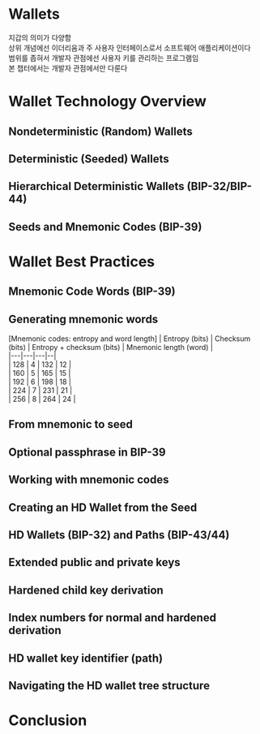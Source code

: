 # Wallets
지갑의 의미가 다양함  
상위 개념에선 이더리움과 주 사용자 인터페이스로서 소프트웨어 애플리케이션이다  
범위를 좁혀서 개발자 관점에선 사용자 키를 관리하는 프로그램임  
본 챕터에서는 개발자 관점에서만 다룬다  

# Wallet Technology Overview


## Nondeterministic (Random) Wallets


## Deterministic (Seeded) Wallets


## Hierarchical Deterministic Wallets (BIP-32/BIP-44)



## Seeds and Mnemonic Codes (BIP-39)


# Wallet Best Practices


## Mnemonic Code Words (BIP-39)



## Generating mnemonic words
[Mnemonic codes: entropy and word length]
| Entropy  (bits) | Checksum  (bits) | Entropy + checksum  (bits) | Mnemonic length  (word) |    
|---|---|---|--|  
| 128 | 4 | 132 | 12 |    
| 160 | 5 | 165 | 15 |  
| 192 | 6 | 198 | 18 |  
| 224 | 7 | 231 | 21 |  
| 256 | 8 | 264 | 24 |  




## From mnemonic to seed


## Optional passphrase in BIP-39



## Working with mnemonic codes


## Creating an HD Wallet from the Seed


## HD Wallets (BIP-32) and Paths (BIP-43/44)


## Extended public and private keys



## Hardened child key derivation


## Index numbers for normal and hardened derivation


## HD wallet key identifier (path)


## Navigating the HD wallet tree structure


# Conclusion
